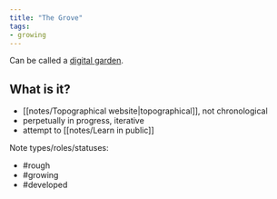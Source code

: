 ```yaml
---
title: "The Grove"
tags:
- growing
---
```


Can be called a [digital garden](https://maggieappleton.com/garden-history).

## What is it?

- [[notes/Topographical website|topographical]], not chronological
- perpetually in progress, iterative
- attempt to [[notes/Learn in public]]


Note types/roles/statuses:

- #rough
- #growing
- #developed
